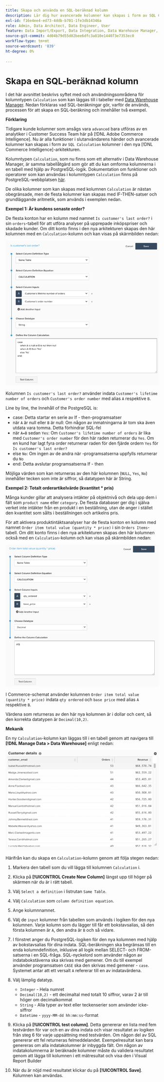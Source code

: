 ```yaml
---
title: Skapa och använda en SQL-beräknad kolumn
description: Lär dig hur avancerade kolumner kan skapas i form av SQL Calculation-kolumner i den nya Adobe Commerce Intelligence-arkitekturen.
exl-id: f16e4ee4-ed73-4ddb-b701-1fe3db14346a
role: Admin, Data Architect, Data Engineer, User
feature: Data Import/Export, Data Integration, Data Warehouse Manager, SQL Report Builder, Commerce Tables
source-git-commit: 4d04b79d55d02bee6dfc3a810e144073e7353ec0
workflow-type: tm+mt
source-wordcount: '839'
ht-degree: 0%

---
```


# Skapa en SQL-beräknad kolumn

I det här avsnittet beskrivs syftet med och användningsområdena för kolumntypen `Calculation` som kan läggas till i tabeller med [Data Warehouse Manager](../data-warehouse-mgr/tour-dwm.md). Nedan förklaras vad SQL-beräkningar gör, varför de används, processen för att skapa en SQL-beräkning och innehåller två exempel.

**Förklaring**

Tidigare kunde kolumner som ansågs vara `advanced` bara utföras av en analytiker i Customer Success Team här på [!DNL Adobe Commerce Intelligence]. Nu är alla funktioner i slutanvändarens händer och avancerade kolumner kan skapas i form av `SQL Calculation` kolumner i den nya [!DNL Commerce Intelligence]-arkitekturen.

Kolumntypen `Calculation`, som nu finns som ett alternativ i Data Warehouse Manager, är samma tabellåtgärd som gör att du kan omforma kolumnerna i en tabell med hjälp av PostgreSQL-logik. Dokumentation om funktioner och operatorer som kan användas i kolumntypen `Calculation` finns på PostgreSQL-webbplatsen [här](https://www.postgresql.org/docs/9.6/functions.html).

De olika kolumner som kan skapas med kolumnen `Calculation` är nästan obegränsade, men de flesta kolumner kan skapas med IF-THEN-satser och grundläggande aritmetik, som används i exemplen nedan.

**Exempel 1: Är kundens senaste order?**

De flesta konton har en kolumn med namnet `Is customer's last order?` i sin `orders`-tabell för att utföra analyser på upprepade inköpspriser och skadade kunder. Om ditt konto finns i den nya arkitekturen skapas den här kolumnen med en `Calculation`-kolumn och kan visas på skärmbilden nedan:

![SQL beräknad kolumndefinition för identifiering av kundens senaste order](../../assets/Is_customer_s_last_order.png)

Kolumnen `Is customer's last order?` använder indata `Customer's lifetime number of orders` och `Customer's order number` med alias `A` respektive `B`.

Line by line, the Innehåll of the PostgreSQL is:

* case: Detta startar en serie av If - then-programsatser
* när `A` är null eller `B` är null: Om någon av inmatningarna är tom ska även utdata vara tomma. Detta förhindrar SQL-fel
* när `A=B` sedan `Yes`: Om `Customer's lifetime number of orders` är lika med `Customer's order number` för den här raden returnerar du `Yes`. Om en kund har lagt fyra order returnerar raden för den fjärde ordern `Yes` för `Is customer's last order?`
* else `No`: Om ingen av de andra när -programsatserna uppfylls returnerar du `No`
* end: Detta avslutar programsatserna If - then

Möjliga värden som kan returneras av den här kolumnen (`NULL`, `Yes`, `No`) innehåller tecken som inte är siffror, så datatypen här är String.

**Exempel 2: Totalt orderartikelvärde (kvantitet * pris)**

Många kunder gillar att analysera intäkter på objektnivå och dela upp dem i fält som `product name` eller `category`. De flesta databaser ger dig i själva verket inte intäkter från en produkt i en beställning, utan de anger i stället den kvantitet som sålts i beställningen och artikelns pris.

För att aktivera produktintäktsanalyser har de flesta konton en kolumn med namnet `Order item total value (quantity * price)` i sin `Orders Items`-tabell. Om ditt konto finns i den nya arkitekturen skapas den här kolumnen också med en `Calculation`-kolumn och kan visas på skärmbilden nedan:

![SQL beräknad kolumndefinition för orderartikelns totalvärde](../../assets/Order_item_total_value.png)

I Commerce-schemat använder kolumnen `Order item total value (quantity * price)` indata `qty ordered` och `base price` med alias `A` respektive `B`.

Värdena som returneras av den här nya kolumnen är i dollar och cent, så den korrekta datatypen är `Decimal(10,2)`.

**Mekanik**

En ny `Calculation`-kolumn kan läggas till i en tabell genom att navigera till **[!DNL Manage Data > Data Warehouse]** enligt nedan:

![Tabellvy som visar beräknade kolumnresultat](../../assets/blobid2.png)

Härifrån kan du skapa en `Calculation`-kolumn genom att följa stegen nedan:

1. Markera den tabell som du vill lägga till kolumnen `Calculation` i.
1. Klicka på **[!UICONTROL Create New Column]** längst upp till höger på skärmen när du är i rätt tabell.
1. Välj `Select a definition` i listrutan `Same Table`.
1. Välj `Calculation` som `column definition equation`.
1. Ange kolumnnamnet.
1. Välj de `input` kolumner från tabellen som används i logiken för den nya kolumnen. Varje kolumn som du lägger till får ett bokstavsalias, så den första kolumnen är `A`, den andra är `B` och så vidare.
1. I fönstret anger du PostgreSQL-logiken för den nya kolumnen med hjälp av bokstavsalias för dina indata. SQL-beräkningen ska begränsas till en enda kolumndefinition, inklusive all logik mellan SELECT- och FROM-satserna i en SQL-fråga. SQL-nyckelord som använder någon av indatabokstäverna ska skrivas med gemener. Om du till exempel använder programsatsen `CASE` ska den skrivas med gemener - `case`. Systemet antar att ett versalt `A` refererar till en av indatavärdena.
1. Välj lämplig datatyp.
   * `Integer` - Hela numret
   * `Decimal(10,2)` - ett decimaltal med totalt 10 siffror, varav 2 är till höger om decimalkommat
   * `String` - Alla typer av text eller teckenserier som använder icke-siffror
   * `Datetime` - `yyyy-MM-dd hh:mm:ss`-format

1. Klicka på **[!UICONTROL test column]**. Detta genererar en lista med fem testvärden för var och en av dina indata och visar resultatet av logiken från steg 6 för varje uppsättning med testvärden. Om någon del av SQL genererar ett fel returneras felmeddelandet. Exempelresultat kan bara genereras om alla indatakolumner är inbyggda fält. Om någon av indatakolumnerna är beräknade kolumner måste du validera resultatet genom att lägga till kolumnen i ett mätresultat och visa den i Visual Report Builder

1. När du är nöjd med resultatet klickar du på **[!UICONTROL Save]**. Kolumnen kan användas.
